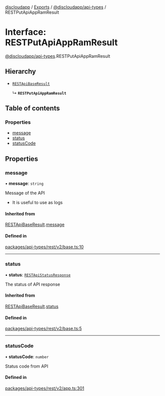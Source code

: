 [discloudapp](../README.md) / [Exports](../modules.md) / [@discloudapp/api-types](../modules/discloudapp_api_types.md) / RESTPutApiAppRamResult

# Interface: RESTPutApiAppRamResult

[@discloudapp/api-types](../modules/discloudapp_api_types.md).RESTPutApiAppRamResult

## Hierarchy

- [`RESTApiBaseResult`](discloudapp_api_types.RESTApiBaseResult.md)

  ↳ **`RESTPutApiAppRamResult`**

## Table of contents

### Properties

- [message](discloudapp_api_types.RESTPutApiAppRamResult.md#message)
- [status](discloudapp_api_types.RESTPutApiAppRamResult.md#status)
- [statusCode](discloudapp_api_types.RESTPutApiAppRamResult.md#statuscode)

## Properties

### message

• **message**: `string`

Message of the API
- It is useful to use as logs

#### Inherited from

[RESTApiBaseResult](discloudapp_api_types.RESTApiBaseResult.md).[message](discloudapp_api_types.RESTApiBaseResult.md#message)

#### Defined in

[packages/api-types/rest/v2/base.ts:10](https://github.com/discloud/discloud.app/blob/9c516a5/packages/api-types/rest/v2/base.ts#L10)

___

### status

• **status**: [`RESTApiStatusResponse`](../modules/discloudapp_api_types.md#restapistatusresponse)

The status of API response

#### Inherited from

[RESTApiBaseResult](discloudapp_api_types.RESTApiBaseResult.md).[status](discloudapp_api_types.RESTApiBaseResult.md#status)

#### Defined in

[packages/api-types/rest/v2/base.ts:5](https://github.com/discloud/discloud.app/blob/9c516a5/packages/api-types/rest/v2/base.ts#L5)

___

### statusCode

• **statusCode**: `number`

Status code from API

#### Defined in

[packages/api-types/rest/v2/app.ts:301](https://github.com/discloud/discloud.app/blob/9c516a5/packages/api-types/rest/v2/app.ts#L301)
